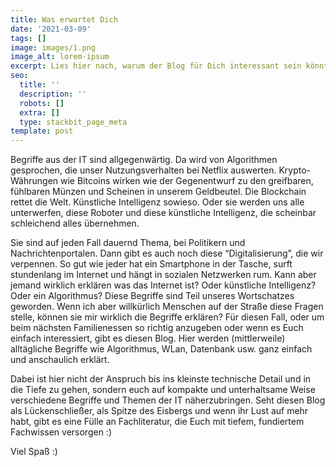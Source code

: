 ```yaml
---
title: Was erwartet Dich
date: '2021-03-09'
tags: []
image: images/1.png
image_alt: lorem-ipsum
excerpt: Lies hier nach, warum der Blog für Dich interessant sein könnte.
seo:
  title: ''
  description: ''
  robots: []
  extra: []
  type: stackbit_page_meta
template: post
---
```


Begriffe aus der IT sind allgegenwärtig. Da wird von Algorithmen gesprochen, die unser Nutzungsverhalten bei Netflix auswerten. Krypto-Währungen wie Bitcoins wirken wie der Gegenentwurf zu den greifbaren, fühlbaren Münzen und Scheinen in unserem Geldbeutel. Die Blockchain rettet die Welt. Künstliche Intelligenz sowieso. Oder sie werden uns alle unterwerfen, diese Roboter und diese künstliche Intelligenz, die scheinbar schleichend alles übernehmen. 

Sie sind auf jeden Fall dauernd Thema, bei Politikern und Nachrichtenportalen. Dann gibt es auch noch diese “Digitalisierung”, die wir verpennen.
So gut wie jeder hat ein Smartphone in der Tasche, surft stundenlang im Internet und hängt in sozialen Netzwerken rum. Kann aber jemand wirklich erklären was das Internet ist? Oder künstliche Intelligenz? Oder ein Algorithmus? 
Diese Begriffe sind Teil unseres Wortschatzes geworden. Wenn ich aber willkürlich Menschen auf der Straße diese Fragen stelle, können sie mir wirklich die Begriffe erklären? 
Für diesen Fall, oder um beim nächsten Familienessen so richtig anzugeben oder wenn es Euch einfach interessiert, gibt es diesen Blog. Hier werden (mittlerweile) alltägliche Begriffe wie Algorithmus, WLan, Datenbank usw. ganz einfach und anschaulich erklärt. 

Dabei ist hier nicht der Anspruch bis ins kleinste technische Detail und in die Tiefe zu gehen, sondern euch auf kompakte und unterhaltsame Weise verschiedene Begriffe und Themen der IT näherzubringen. Seht diesen Blog als Lückenschließer, als Spitze des Eisbergs und wenn ihr Lust auf mehr habt, gibt es eine Fülle an Fachliteratur, die Euch mit tiefem, fundiertem Fachwissen versorgen :)

Viel Spaß :)
